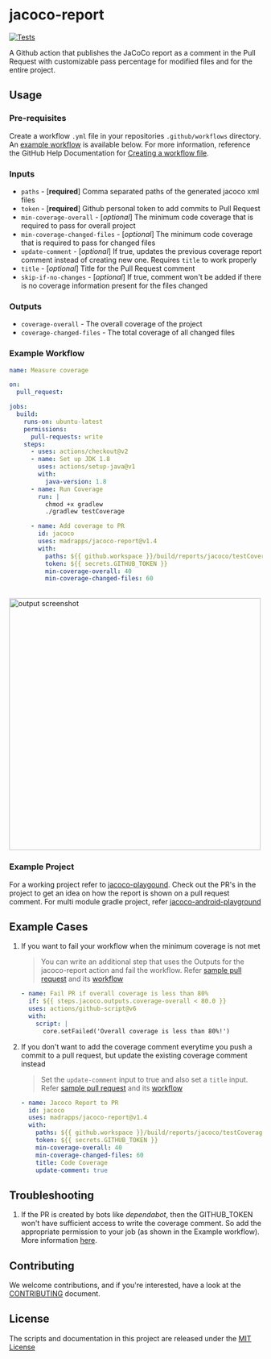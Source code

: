 # jacoco-report

[![Tests](https://github.com/Madrapps/jacoco-report/actions/workflows/check.yml/badge.svg)](https://github.com/Madrapps/jacoco-report/actions/workflows/check.yml)

A Github action that publishes the JaCoCo report as a comment in the Pull Request with customizable pass percentage for
modified files and for the entire project.

## Usage

### Pre-requisites

Create a workflow `.yml` file in your repositories `.github/workflows` directory.
An [example workflow](#example-workflow) is available below. For more information, reference the GitHub Help
Documentation
for [Creating a workflow file](https://help.github.com/en/articles/configuring-a-workflow#creating-a-workflow-file).

### Inputs

- `paths` - [**required**] Comma separated paths of the generated jacoco xml files
- `token` - [**required**] Github personal token to add commits to Pull Request
- `min-coverage-overall` - [*optional*] The minimum code coverage that is required to pass for overall project
- `min-coverage-changed-files` - [*optional*] The minimum code coverage that is required to pass for changed files
- `update-comment` - [*optional*] If true, updates the previous coverage report comment instead of creating new one.
  Requires `title` to work properly
- `title` - [*optional*] Title for the Pull Request comment
- `skip-if-no-changes` - [*optional*] If true, comment won't be added if there is no coverage information present for
  the files changed

### Outputs

- `coverage-overall` - The overall coverage of the project
- `coverage-changed-files` - The total coverage of all changed files

### Example Workflow

```yaml
name: Measure coverage

on:
  pull_request:

jobs:
  build:
    runs-on: ubuntu-latest
    permissions:
      pull-requests: write
    steps:
      - uses: actions/checkout@v2
      - name: Set up JDK 1.8
        uses: actions/setup-java@v1
        with:
          java-version: 1.8
      - name: Run Coverage
        run: |
          chmod +x gradlew
          ./gradlew testCoverage

      - name: Add coverage to PR
        id: jacoco
        uses: madrapps/jacoco-report@v1.4
        with:
          paths: ${{ github.workspace }}/build/reports/jacoco/testCoverage/testCoverage.xml
          token: ${{ secrets.GITHUB_TOKEN }}
          min-coverage-overall: 40
          min-coverage-changed-files: 60
```

<br>
<img src="/preview/screenshot.png" alt="output screenshot" title="output screenshot" width="500" />

### Example Project

For a working project refer to [jacoco-playgound](https://github.com/thsaravana/jacoco-playground). Check out the PR's
in the project to get an idea on how the report is shown on a pull request comment.
For multi module gradle project,
refer [jacoco-android-playground](https://github.com/thsaravana/jacoco-android-playground)

## Example Cases

1. If you want to fail your workflow when the minimum coverage is not met

   > You can write an additional step that uses
   > the Outputs for the jacoco-report action and fail the workflow.
   > Refer [sample pull request](https://github.com/thsaravana/jacoco-playground/pull/16) and
   > its [workflow](https://github.com/thsaravana/jacoco-playground/actions/runs/3026912615/workflow)

   ```yaml
   - name: Fail PR if overall coverage is less than 80%
     if: ${{ steps.jacoco.outputs.coverage-overall < 80.0 }}
     uses: actions/github-script@v6
     with:
       script: |
         core.setFailed('Overall coverage is less than 80%!')
   ```

2. If you don't want to add the coverage comment everytime you push a commit to a pull request, but update the existing coverage comment instead

   > Set the `update-comment` input to true and also set a `title` input.
   > Refer [sample pull request](https://github.com/thsaravana/jacoco-playground/pull/15) and
   > its [workflow](https://github.com/thsaravana/jacoco-playground/actions/runs/3026888514/workflow)

   ```yaml
   - name: Jacoco Report to PR
     id: jacoco
     uses: madrapps/jacoco-report@v1.4
     with:
       paths: ${{ github.workspace }}/build/reports/jacoco/testCoverage/testCoverage.xml
       token: ${{ secrets.GITHUB_TOKEN }}
       min-coverage-overall: 40
       min-coverage-changed-files: 60
       title: Code Coverage
       update-comment: true
   ```

## Troubleshooting

1. If the PR is created by bots like _dependabot_, then the GITHUB_TOKEN won't have sufficient access to write the
   coverage comment. So add the appropriate permission to your job (as shown in the Example workflow). More information
   [here](https://github.com/Madrapps/jacoco-report/issues/24).

## Contributing

We welcome contributions, and if you're interested, have a look at the [CONTRIBUTING](CONTRIBUTING.md) document.

## License

The scripts and documentation in this project are released under the [MIT License](LICENSE)
